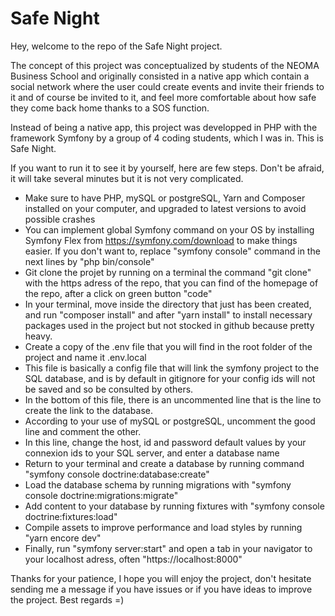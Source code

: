 # Safe Night

Hey, welcome to the repo of the Safe Night project.

The concept of this project was conceptualized by students of the NEOMA Business School and originally consisted in a native app which contain a social network where the user could create events and invite their friends to it and of course be invited to it, and feel more comfortable about how safe they come back home thanks to a SOS function.

Instead of being a native app, this project was developped in PHP with the framework Symfony by a group of 4 coding students, which I was in.
This is Safe Night.

If you want to run it to see it by yourself, here are few steps. Don't be afraid, it will take several minutes but it is not very complicated.

* Make sure to have PHP, mySQL or postgreSQL, Yarn and Composer installed on your computer, and upgraded to latest versions to avoid possible crashes
* You can implement global Symfony command on your OS by installing Symfony Flex from https://symfony.com/download to make things easier. If you don't want to, replace "symfony console" command in the next lines by "php bin/console"
* Git clone the projet by running on a terminal the command "git clone" with the https adress of the repo, that you can find of the homepage of the repo, after a click on green button "code"
* In your terminal, move inside the directory that just has been created, and run "composer install" and after "yarn install" to install necessary packages used in the project but not stocked in github because pretty heavy.
* Create a copy of the .env file that you will find in the root folder of the project and name it .env.local
* This file is basically a config file that will link the symfony project to the SQL database, and is by default in gitignore for your config ids will not be saved and so be consulted by others.
* In the bottom of this file, there is an uncommented line that is the line to create the link to the database.
* According to your use of mySQL or postgreSQL, uncomment the good line and comment the other.
* In this line, change the host, id and password default values by your connexion ids to your SQL server, and enter a database name
* Return to your terminal and create a database by running command "symfony console doctrine:database:create"
* Load the database schema by running migrations with "symfony console doctrine:migrations:migrate"
* Add content to your database by running fixtures with "symfony console doctrine:fixtures:load"
* Compile assets to improve performance and load styles by running "yarn encore dev"
* Finally, run "symfony server:start" and open a tab in your navigator to your localhost adress, often "https://localhost:8000"

Thanks for your patience, I hope you will enjoy the project, don't hesitate sending me a message if you have issues or if you have ideas to improve the project.
Best regards =)
